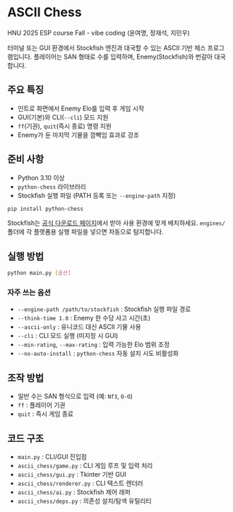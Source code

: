 # ASCII Chess

HNU 2025 ESP course Fall - vibe coding (윤여명, 정재석, 지민우)

터미널 또는 GUI 환경에서 Stockfish 엔진과 대국할 수 있는 ASCII 기반 체스 프로그램입니다. 플레이어는 SAN 형태로 수를 입력하며, Enemy(Stockfish)와 번갈아 대국합니다.

## 주요 특징
- 인트로 화면에서 Enemy Elo를 입력 후 게임 시작
- GUI(기본)와 CLI(`--cli`) 모드 지원
- `ff`(기권), `quit`(즉시 종료) 명령 지원
- Enemy가 둔 마지막 기물을 깜빡임 효과로 강조

## 준비 사항
- Python 3.10 이상
- `python-chess` 라이브러리
- Stockfish 실행 파일 (PATH 등록 또는 `--engine-path` 지정)

```bash
pip install python-chess
```

Stockfish는 [공식 다운로드 페이지](https://stockfishchess.org/download/)에서 받아 사용 환경에 맞게 배치하세요. `engines/` 폴더에 각 플랫폼용 실행 파일을 넣으면 자동으로 탐지합니다.

## 실행 방법

```bash
python main.py [옵션]
```

### 자주 쓰는 옵션
- `--engine-path /path/to/stockfish` : Stockfish 실행 파일 경로
- `--think-time 1.0` : Enemy 한 수당 사고 시간(초)
- `--ascii-only` : 유니코드 대신 ASCII 기물 사용
- `--cli` : CLI 모드 실행 (미지정 시 GUI)
- `--min-rating`, `--max-rating` : 입력 가능한 Elo 범위 조정
- `--no-auto-install` : `python-chess` 자동 설치 시도 비활성화

## 조작 방법
- 일반 수는 SAN 형식으로 입력 (예: `Nf3`, `O-O`)
- `ff` : 플레이어 기권
- `quit` : 즉시 게임 종료

## 코드 구조
- `main.py` : CLI/GUI 진입점
- `ascii_chess/game.py` : CLI 게임 루프 및 입력 처리
- `ascii_chess/gui.py` : Tkinter 기반 GUI
- `ascii_chess/renderer.py` : CLI 텍스트 렌더러
- `ascii_chess/ai.py` : Stockfish 제어 래퍼
- `ascii_chess/deps.py` : 의존성 설치/탐색 유틸리티

